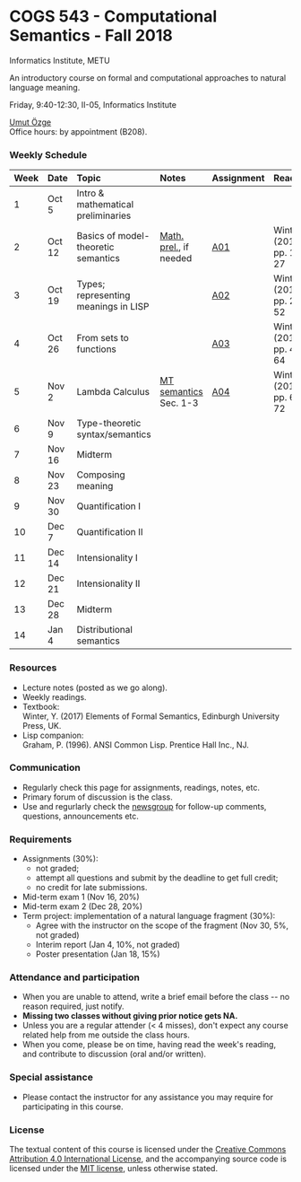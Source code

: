 # COGS 543 - Computational Semantics - Fall 2018

Informatics Institute, METU

An introductory course on formal and computational approaches to natural language meaning.

Friday, 9:40-12:30, II-05, Informatics Institute

[Umut Özge](https://umutozge.github.io)  
Office hours: by appointment (B208).

### Weekly Schedule

|Week| Date   | Topic | Notes |  Assignment | Reading |
:---|:---|:---|:---|:---|:---
1   | Oct 5  | Intro & mathematical preliminaries  | 
2   | Oct 12 | Basics of model-theoretic semantics | [Math. prel.](notes/00_math-preliminaries.pdf), if needed|[A01](assignments/cogs543-assignment-01.pdf) | Winter (2016), pp. 12-27|
3   | Oct 19 | Types; representing meanings in LISP|     |[A02](assignments/cogs543-assignment-02.pdf) | Winter (2016), pp. 27-52|
4   | Oct 26 | From sets to functions |                         |[A03](assignments/cogs543-assignment-03.pdf)| Winter (2016), pp. 44-64|
5   | Nov 2  | Lambda Calculus  | [MT semantics](notes/10_model-theoretic-semantics.pdf)  Sec. 1-3 |[A04](assignments/cogs543-assignment-04.pdf)| Winter (2016), pp. 64-72|
6   | Nov 9  | Type-theoretic syntax/semantics |   |<!---[A05](assignments/cogs543-assignment-05.pdf)-->
7   | Nov 16 | Midterm                             |<!---[A06](assignments/cogs543-assignment-06.pdf)-->
8   | Nov 23 | Composing meaning |                 |<!---[A07](assignments/cogs543-assignment-07.pdf)-->
9   | Nov 30 | Quantification I |                  |<!---[A08](assignments/cogs543-assignment-08.pdf)-->
10  | Dec 7  | Quantification II |                 |<!---[A09](assignments/cogs543-assignment-09.pdf)-->
11  | Dec 14 | Intensionality I  |                 |<!---[A10](assignments/cogs543-assignment-10.pdf)-->
12  | Dec 21 | Intensionality II |                 |<!---[A11](assignments/cogs543-assignment-11.pdf)-->
13  | Dec 28 | Midterm |                           |<!---[A12](assignments/cogs543-assignment-12.pdf)-->
14  | Jan 4  | Distributional semantics|           |<!---[A13](assignments/cogs543-assignment-13.pdf)-->

### Resources 

* Lecture notes (posted as we go along).
* Weekly readings.
* Textbook:  
	Winter, Y. (2017) Elements of Formal Semantics, Edinburgh University Press, UK.
* Lisp companion:  
	Graham, P. (1996). ANSI Common Lisp. Prentice Hall Inc., NJ.

### Communication

* Regularly check this page for assignments, readings, notes, etc.
* Primary forum of discussion is the class.
* Use and regurlarly check the [newsgroup](https://groups.google.com/forum/#!forum/metu-cogs-543-computational-semantics) for follow-up comments, questions, announcements etc.

### Requirements

* Assignments (30%):
	* not graded;
	* attempt all questions and submit by the deadline to get full credit;
	* no credit for late submissions.
* Mid-term exam 1 (Nov 16, 20%)
* Mid-term exam 2 (Dec 28, 20%)
* Term project: implementation of a natural language fragment (30%):
	* Agree with the instructor on the scope of the fragment (Nov 30, 5%, not graded)
	* Interim report (Jan 4, 10%, not graded)
	* Poster presentation (Jan 18, 15%)

### Attendance and participation

* When you are unable to attend, write a brief email before the class -- no reason required, just notify.
* **Missing two classes without giving prior notice gets NA.**
* Unless you are a regular attender (< 4 misses), don't expect any course related help from me outside the class hours.
* When you come, please be on time, having read the week's reading, and contribute to discussion (oral and/or written).

### Special assistance

* Please contact the instructor for any assistance you may require for participating in this course.

### License
The textual content of this course is licensed under the [Creative Commons Attribution 4.0 International License](https://creativecommons.org/licenses/by/4.0/), and the accompanying source code is licensed under the [MIT license](http://opensource.org/licenses/mit-license.php), unless otherwise stated.

